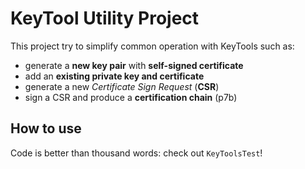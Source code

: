 # KeyTool Utility Project

This project try to simplify common operation with KeyTools such as:

* generate a **new key pair** with **self-signed certificate**
* add an **existing private key and certificate**
* generate a new *Certificate Sign Request* (**CSR**)
* sign a CSR and produce a **certification chain** (p7b)

## How to use

Code is better than thousand words: check out `KeyToolsTest`!